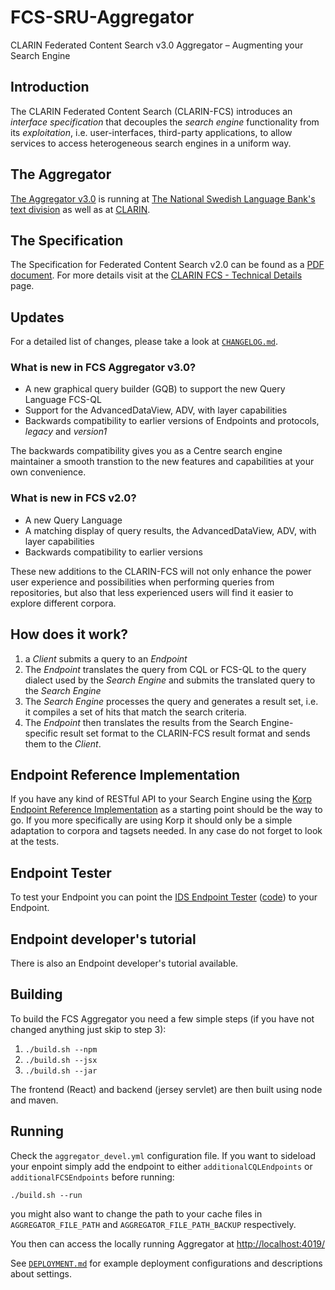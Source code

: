 # FCS-SRU-Aggregator
CLARIN Federated Content Search v3.0 Aggregator – Augmenting your Search Engine

## Introduction
The CLARIN Federated Content Search (CLARIN-FCS) introduces an _interface specification_ that
decouples the _search engine_ functionality from its _exploitation_, i.e. user-interfaces,
third-party applications, to allow services to access heterogeneous search engines in a uniform way.

## The Aggregator
[The Aggregator v3.0](https://spraakbanken.gu.se/ws/fcs/2.0/aggregator/) is running at
[The National Swedish Language Bank's text division](https://spraakbanken.gu.se/eng/)
as well as at [CLARIN](https://contentsearch.clarin.eu/).

## The Specification
The Specification for Federated Content Search v2.0 can be found as a
[PDF document](https://office.clarin.eu/v/CE-2017-1046-FCS-Specification-v89.pdf).
For more details visit at the [CLARIN FCS - Technical Details](https://www.clarin.eu/content/federated-content-search-clarin-fcs-technical-details) page.

## Updates
For a detailed list of changes, please take a look at [`CHANGELOG.md`](CHANGELOG.md).

### What is new in FCS Aggregator v3.0?
* A new graphical query builder (GQB) to support  the new Query Language FCS-QL
* Support for the AdvancedDataView, ADV, with layer capabilities
* Backwards compatibility to earlier versions of Endpoints and protocols, _legacy_ and _version1_

The backwards compatibility gives you as a Centre search engine maintainer a smooth transtion
to the new features and capabilities at your own convenience.

### What is new in FCS v2.0?
* A new Query Language
* A matching display of query results, the AdvancedDataView, ADV, with layer capabilities
* Backwards compatibility to earlier versions

These new additions to the CLARIN-FCS will not only enhance the power user experience and
possibilities when performing queries from repositories, but also that less experienced
users will find it easier to explore different corpora.

## How does it work?
1. a _Client_ submits a query to an _Endpoint_
2. The _Endpoint_ translates the query from CQL or FCS-QL to the query dialect used by the _Search Engine_ and submits the translated query to the _Search Engine_
3. The _Search Engine_ processes the query and generates a result set, i.e. it compiles a set of hits that match the search criteria.
4. The _Endpoint_ then translates the results from the Search Engine-specific result set format to the CLARIN-FCS result format and sends them to the _Client_.

## Endpoint Reference Implementation
If you have any kind of RESTful API to your Search Engine using the
[Korp Endpoint Reference Implementation](https://github.com/clarin-eric/fcs-korp-endpoint/) as a
starting point should be the way to go. If you more specifically are using Korp it should only be
a simple adaptation to corpora and tagsets needed. In any case do not forget to look at the tests.

## Endpoint Tester
To test your Endpoint you can point the [IDS Endpoint Tester](http://clarin.ids-mannheim.de/srutest) ([code](https://github.com/clarin-eric/fcs-endpoint-tester)) to your Endpoint.

## Endpoint developer's tutorial
There is also an Endpoint developer's tutorial available.

## Building
To build the FCS Aggregator you need a few simple steps (if you have not changed anything just skip to step 3):
1. `./build.sh --npm`
2. `./build.sh --jsx`
3. `./build.sh --jar`

The frontend (React) and backend (jersey servlet) are then built using node and maven.

## Running
Check the `aggregator_devel.yml` configuration file. If you want to sideload your enpoint simply
add the endpoint to either `additionalCQLEndpoints` or `additionalFCSEndpoints` before running:

`./build.sh --run`

you might also want to change the path to your cache files in `AGGREGATOR_FILE_PATH` and `AGGREGATOR_FILE_PATH_BACKUP` respectively.

You then can access the locally running Aggregator at [http://localhost:4019/](http://localhost:4019/)

See [`DEPLOYMENT.md`](DEPLOYMENT.md) for example deployment configurations and descriptions about settings.
